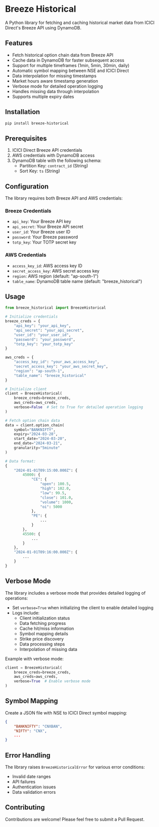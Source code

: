 # Breeze Historical

A Python library for fetching and caching historical market data from ICICI Direct's Breeze API using DynamoDB.

## Features

- Fetch historical option chain data from Breeze API
- Cache data in DynamoDB for faster subsequent access
- Support for multiple timeframes (1min, 5min, 30min, daily)
- Automatic symbol mapping between NSE and ICICI Direct
- Data interpolation for missing timestamps
- Market hours aware timestamp generation
- Verbose mode for detailed operation logging
- Handles missing data through interpolation
- Supports multiple expiry dates

## Installation

```bash
pip install breeze-historical
```

## Prerequisites

1. ICICI Direct Breeze API credentials
2. AWS credentials with DynamoDB access
3. DynamoDB table with the following schema:
   - Partition Key: `contract_id` (String)
   - Sort Key: `ts` (String)

## Configuration

The library requires both Breeze API and AWS credentials:

### Breeze Credentials
- `api_key`: Your Breeze API key
- `api_secret`: Your Breeze API secret
- `user_id`: Your Breeze user ID
- `password`: Your Breeze password
- `totp_key`: Your TOTP secret key

### AWS Credentials
- `access_key_id`: AWS access key ID
- `secret_access_key`: AWS secret access key
- `region`: AWS region (default: "ap-south-1")
- `table_name`: DynamoDB table name (default: "breeze_historical")

## Usage

```python
from breeze_historical import BreezeHistorical

# Initialize credentials
breeze_creds = {
    "api_key": "your_api_key",
    "api_secret": "your_api_secret",
    "user_id": "your_user_id",
    "password": "your_password",
    "totp_key": "your_totp_key"
}

aws_creds = {
    "access_key_id": "your_aws_access_key",
    "secret_access_key": "your_aws_secret_key",
    "region": "ap-south-1",
    "table_name": "breeze_historical"
}

# Initialize client
client = BreezeHistorical(
    breeze_creds=breeze_creds,
    aws_creds=aws_creds,
    verbose=False  # Set to True for detailed operation logging
)

# Fetch option chain data
data = client.option_chain(
    symbol="BANKNIFTY",
    expiry="2024-03-28",
    start_date="2024-03-20",
    end_date="2024-03-21",
    granularity="5minute"
)

# Data format:
{
    "2024-01-01T09:15:00.000Z": {
        45000: {
            "CE": {
                "open": 100.5,
                "high": 102.0,
                "low": 99.5,
                "close": 101.0,
                "volume": 1000,
                "oi": 5000
            },
            "PE": {
                ...
            }
        },
        45500: {
            ...
        }
    },
    "2024-01-01T09:16:00.000Z": {
        ...
    }
}
```

## Verbose Mode

The library includes a verbose mode that provides detailed logging of operations:

- Set `verbose=True` when initializing the client to enable detailed logging
- Logs include:
  - Client initialization status
  - Data fetching progress
  - Cache hit/miss information
  - Symbol mapping details
  - Strike price discovery
  - Data processing steps
  - Interpolation of missing data

Example with verbose mode:

```python
client = BreezeHistorical(
    breeze_creds=breeze_creds,
    aws_creds=aws_creds,
    verbose=True  # Enable verbose mode
)
```

## Symbol Mapping

Create a JSON file with NSE to ICICI Direct symbol mapping:

```json
{
    "BANKNIFTY": "CNXBAN",
    "NIFTY": "CNX",
    ...
}
```

## Error Handling

The library raises `BreezeHistoricalError` for various error conditions:
- Invalid date ranges
- API failures
- Authentication issues
- Data validation errors

## Contributing

Contributions are welcome! Please feel free to submit a Pull Request. 